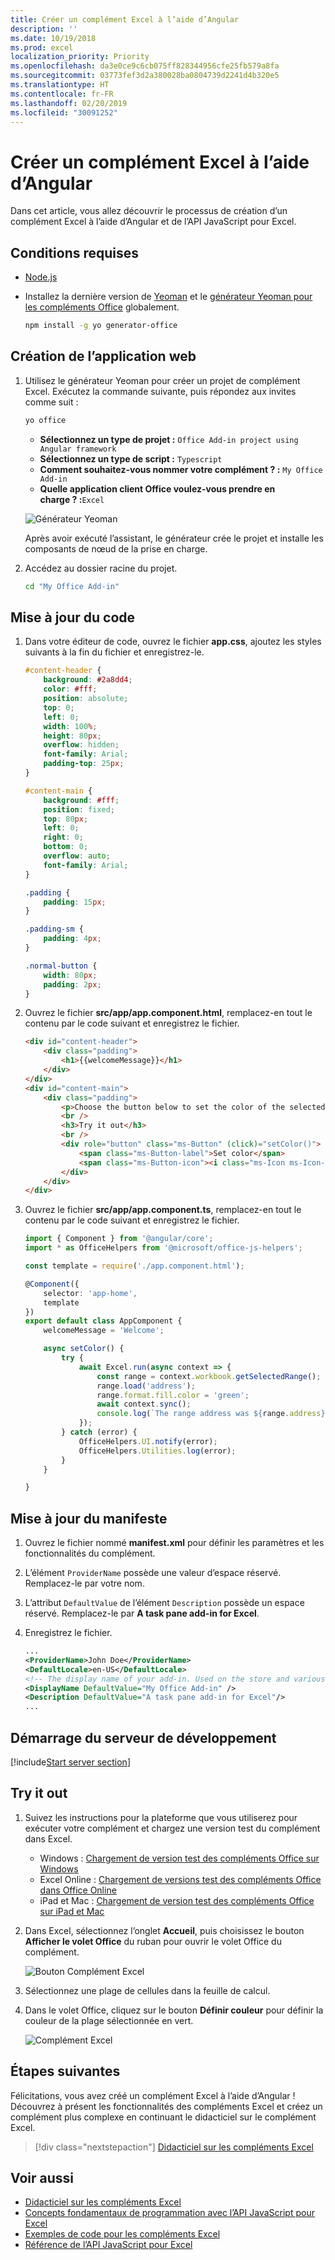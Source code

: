 ```yaml
---
title: Créer un complément Excel à l’aide d’Angular
description: ''
ms.date: 10/19/2018
ms.prod: excel
localization_priority: Priority
ms.openlocfilehash: da3e0ce9c6cb075ff828344956cfe25fb579a8fa
ms.sourcegitcommit: 03773fef3d2a380028ba0804739d2241d4b320e5
ms.translationtype: HT
ms.contentlocale: fr-FR
ms.lasthandoff: 02/20/2019
ms.locfileid: "30091252"
---
```

# <a name="build-an-excel-add-in-using-angular"></a>Créer un complément Excel à l’aide d’Angular

Dans cet article, vous allez découvrir le processus de création d’un complément Excel à l’aide d’Angular et de l’API JavaScript pour Excel.

## <a name="prerequisites"></a>Conditions requises

- [Node.js](https://nodejs.org)

- Installez la dernière version de [Yeoman](https://github.com/yeoman/yo) et le [générateur Yeoman pour les compléments Office](https://github.com/OfficeDev/generator-office) globalement.

    ```bash
    npm install -g yo generator-office
    ```

## <a name="create-the-web-app"></a>Création de l’application web

1. Utilisez le générateur Yeoman pour créer un projet de complément Excel. Exécutez la commande suivante, puis répondez aux invites comme suit :

    ```bash
    yo office
    ```

    - **Sélectionnez un type de projet :** `Office Add-in project using Angular framework`
    - **Sélectionnez un type de script :** `Typescript`
    - **Comment souhaitez-vous nommer votre complément ? :** `My Office Add-in`
    - **Quelle application client Office voulez-vous prendre en charge ? :**`Excel`

    ![Générateur Yeoman](../images/yo-office-excel-angular.png)
    
    Après avoir exécuté l’assistant, le générateur crée le projet et installe les composants de nœud de la prise en charge.

2. Accédez au dossier racine du projet.

    ```bash
    cd "My Office Add-in"
    ```

## <a name="update-the-code"></a>Mise à jour du code

1. Dans votre éditeur de code, ouvrez le fichier **app.css**, ajoutez les styles suivants à la fin du fichier et enregistrez-le.

    ```css
    #content-header {
        background: #2a8dd4;
        color: #fff;
        position: absolute;
        top: 0;
        left: 0;
        width: 100%;
        height: 80px; 
        overflow: hidden;
        font-family: Arial;
        padding-top: 25px;
    }

    #content-main {
        background: #fff;
        position: fixed;
        top: 80px;
        left: 0;
        right: 0;
        bottom: 0;
        overflow: auto; 
        font-family: Arial;
    }

    .padding {
        padding: 15px;
    }

    .padding-sm {
        padding: 4px;
    }

    .normal-button {
        width: 80px;
        padding: 2px;
    }
    ```

2. Ouvrez le fichier **src/app/app.component.html**, remplacez-en tout le contenu par le code suivant et enregistrez le fichier.

    ```html
    <div id="content-header">
        <div class="padding">
            <h1>{{welcomeMessage}}</h1>
        </div>
    </div>
    <div id="content-main">
        <div class="padding">
            <p>Choose the button below to set the color of the selected range to green.</p>
            <br />
            <h3>Try it out</h3>
            <br />
            <div role="button" class="ms-Button" (click)="setColor()">
                <span class="ms-Button-label">Set color</span>
                <span class="ms-Button-icon"><i class="ms-Icon ms-Icon--ChevronRight"></i></span>
            </div>
        </div>
    </div>
    ```

3. Ouvrez le fichier **src/app/app.component.ts**, remplacez-en tout le contenu par le code suivant et enregistrez le fichier.

    ```typescript
    import { Component } from '@angular/core';
    import * as OfficeHelpers from '@microsoft/office-js-helpers';

    const template = require('./app.component.html');

    @Component({
        selector: 'app-home',
        template
    })
    export default class AppComponent {
        welcomeMessage = 'Welcome';

        async setColor() {
            try {
                await Excel.run(async context => {
                    const range = context.workbook.getSelectedRange();
                    range.load('address');
                    range.format.fill.color = 'green';
                    await context.sync();
                    console.log(`The range address was ${range.address}.`);
                });
            } catch (error) {
                OfficeHelpers.UI.notify(error);
                OfficeHelpers.Utilities.log(error);
            }
        }

    }
    ```

## <a name="update-the-manifest"></a>Mise à jour du manifeste

1. Ouvrez le fichier nommé **manifest.xml** pour définir les paramètres et les fonctionnalités du complément. 

2. L’élément `ProviderName` possède une valeur d’espace réservé. Remplacez-le par votre nom.

3. L’attribut `DefaultValue` de l’élément `Description` possède un espace réservé. Remplacez-le par **A task pane add-in for Excel**.

4. Enregistrez le fichier.

    ```xml
    ...
    <ProviderName>John Doe</ProviderName>
    <DefaultLocale>en-US</DefaultLocale>
    <!-- The display name of your add-in. Used on the store and various places of the Office UI such as the add-ins dialog. -->
    <DisplayName DefaultValue="My Office Add-in" />
    <Description DefaultValue="A task pane add-in for Excel"/>
    ...
    ```

## <a name="start-the-dev-server"></a>Démarrage du serveur de développement

[!include[Start server section](../includes/quickstart-yo-start-server.md)] 

## <a name="try-it-out"></a>Try it out

1. Suivez les instructions pour la plateforme que vous utiliserez pour exécuter votre complément et chargez une version test du complément dans Excel.

    - Windows : [Chargement de version test des compléments Office sur Windows](../testing/create-a-network-shared-folder-catalog-for-task-pane-and-content-add-ins.md)
    - Excel Online : [Chargement de versions test des compléments Office dans Office Online](../testing/sideload-office-add-ins-for-testing.md#sideload-an-office-add-in-in-office-online)
    - iPad et Mac : [Chargement de version test des compléments Office sur iPad et Mac](../testing/sideload-an-office-add-in-on-ipad-and-mac.md)

   
2. Dans Excel, sélectionnez l’onglet **Accueil**, puis choisissez le bouton **Afficher le volet Office** du ruban pour ouvrir le volet Office du complément.

    ![Bouton Complément Excel](../images/excel-quickstart-addin-2b.png)

3. Sélectionnez une plage de cellules dans la feuille de calcul.

4. Dans le volet Office, cliquez sur le bouton **Définir couleur** pour définir la couleur de la plage sélectionnée en vert.

    ![Complément Excel](../images/excel-quickstart-addin-2c.png)

## <a name="next-steps"></a>Étapes suivantes

Félicitations, vous avez créé un complément Excel à l’aide d’Angular ! Découvrez à présent les fonctionnalités des compléments Excel et créez un complément plus complexe en continuant le didacticiel sur le complément Excel.

> [!div class="nextstepaction"]
> [Didacticiel sur les compléments Excel](../tutorials/excel-tutorial.md)

## <a name="see-also"></a>Voir aussi

* [Didacticiel sur les compléments Excel](../tutorials/excel-tutorial-create-table.md)
* [Concepts fondamentaux de programmation avec l’API JavaScript pour Excel](../excel/excel-add-ins-core-concepts.md)
* [Exemples de code pour les compléments Excel](https://developer.microsoft.com/office/gallery/?filterBy=Samples,Excel)
* [Référence de l’API JavaScript pour Excel](https://docs.microsoft.com/office/dev/add-ins/reference/overview/excel-add-ins-reference-overview)

